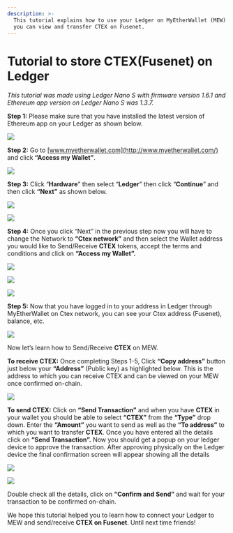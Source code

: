 ```yaml
---
description: >-
  This tutorial explains how to use your Ledger on MyEtherWallet (MEW) so that
  you can view and transfer CTEX on Fusenet.
---
```


# Tutorial to store CTEX\(Fusenet\) on Ledger



_This tutorial was made using Ledger Nano S with firmware version 1.6.1 and Ethereum app version on Ledger Nano S was 1.3.7._

**Step 1:** Please make sure that you have installed the latest version of Ethereum app on your Ledger as shown below.

![](../.gitbook/assets/0%20%282%29.png)

**Step 2:** Go to [www.myetherwallet.com](http://www.myetherwallet.com/) and click **“Access my Wallet”**.

![](../.gitbook/assets/1%20%285%29.png)

**Step 3:** Click “**Hardware**” then select “**Ledger**” then click “**Continue**” and then click **“Next”** as shown below.

![](../.gitbook/assets/2%20%285%29.png)

![](../.gitbook/assets/3%20%284%29.png)

**Step 4:** Once you click “Next” in the previous step now you will have to change the Network to **“Ctex network”** and then select the Wallet address you would like to Send/Receive **CTEX** tokens, accept the terms and conditions and click on **“Access my Wallet”.**

![](../.gitbook/assets/4%20%285%29.png)

![](../.gitbook/assets/5%20%283%29.png)

![](../.gitbook/assets/6%20%284%29.png)

**Step 5:** Now that you have logged in to your address in Ledger through MyEtherWallet on Ctex network, you can see your Ctex address \(Fusenet\), balance, etc.

![](../.gitbook/assets/7%20%283%29.png)

Now let’s learn how to Send/Receive **CTEX** on MEW.

**To receive CTEX:** Once completing Steps 1-5, Click **“Copy address”** button just below your **“Address”** \(Public key\) as highlighted below. This is the address to which you can receive CTEX and can be viewed on your MEW once confirmed on-chain.

![](../.gitbook/assets/8%20%283%29.png)

**To send CTEX:** Click on **“Send Transaction”** and when you have **CTEX** in your wallet you should be able to select **“CTEX”** from the **“Type”** drop down. Enter the **“Amount”** you want to send as well as the **“To address”** to which you want to transfer **CTEX**. Once you have entered all the details click on **“Send Transaction”.** Now you should get a popup on your ledger device to approve the transaction. After approving physically on the Ledger device the final confirmation screen will appear showing all the details

![](../.gitbook/assets/9%20%283%29.png)

![](../.gitbook/assets/10%20%283%29.png)

Double check all the details, click on **“Confirm and Send”** and wait for your transaction to be confirmed on-chain.

We hope this tutorial helped you to learn how to connect your Ledger to MEW and send/receive **CTEX on Fusenet**. Until next time friends!

